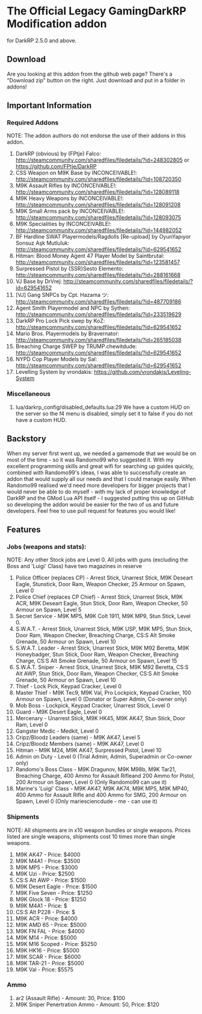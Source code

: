 The Official Legacy GamingDarkRP Modification addon
==================
for DarkRP 2.5.0 and above.

## Download
Are you looking at this addon from the github web page? There's a "Download zip" button on the right.
Just download and put in a folder in addons!

## Important Information
### Required Addons
NOTE: The addon authors do not endorse the use of their addons in this addon.
1. DarkRP (obvious) by (FPtje) Falco: http://steamcommunity.com/sharedfiles/filedetails/?id=248302805 or https://github.com/FPtje/DarkRP
2. CSS Weapon on M9K Base by INCONCEIVABLE!: http://steamcommunity.com/sharedfiles/filedetails/?id=108720350
3. M9K Assault Rifles by INCONCEIVABLE!: http://steamcommunity.com/sharedfiles/filedetails/?id=128089118
4. M9K Heavy Weapons by INCONCEIVABLE!: http://steamcommunity.com/sharedfiles/filedetails/?id=128091208
5. M9K Small Arms pack by INCONCEIVABLE!: http://steamcommunity.com/sharedfiles/filedetails/?id=128093075
6. M9K Specialities by INCONCEIVABLE!: http://steamcommunity.com/sharedfiles/filedetails/?id=144982052
7. BF Hardline SWAT Playermodels/Ragdolls [Re-upload] by OyunYapıyor Sonsuz Aşk Mutluluk: http://steamcommunity.com/sharedfiles/filedetails/?id=629541652
8. Hitman: Blood Money Agent 47 Player Model by Saintbrutal: http://steamcommunity.com/sharedfiles/filedetails/?id=123581457
9. Surpressed Pistol by {SSR}Sesto Elemento: http://steamcommunity.com/sharedfiles/filedetails/?id=288161668
10. VJ Base by DrVrej: http://steamcommunity.com/sharedfiles/filedetails/?id=629541652
11. [VJ] Gang SNPCs by Cpt. Hazama ツ: http://steamcommunity.com/sharedfiles/filedetails/?id=487709186
12. Agent Smith Playermodel and NPC by Sythen: http://steamcommunity.com/sharedfiles/filedetails/?id=233519629
13. DarkRP Pro Lock Pick swep by KoZ: http://steamcommunity.com/sharedfiles/filedetails/?id=629541652
14. Mario Bros. Playermodels by Bravernator: http://steamcommunity.com/sharedfiles/filedetails/?id=265185038
15. Breaching Charge SWEP by TRUMP.chewitdude: http://steamcommunity.com/sharedfiles/filedetails/?id=629541652
16. NYPD Cop Player Models by Sal: http://steamcommunity.com/sharedfiles/filedetails/?id=629541652
17. Levelling System by vrondakis: https://github.com/vrondakis/Leveling-System
### Miscellaneous
1. lua/darkrp_config/disabled_defaults.lua:29 We have a custom HUD on the server so the f4 menu is disabled, simply set it to false if you do not have a custom HUD.

##  Backstory
When my server first went up, we needed a gamemode that we would be on most of the time - so it was Randomo99 who suggested it.
With my excellent programming skills and great wifi for searching up guides quickly, combined with Randomo99's ideas, I was able to successfully create an addon that would supply all our needs and that I could manage easily. 
When Randomo99 realised we'd need more developers for bigger projects that I would never be able to do myself -  with my lack of proper knowledge of DarkRP and the GMod Lua API itself - I suggested putting this up on GitHub so developing the addon would be easier for the two of us and future developers. 
Feel free to use pull request for features you would like!

## Features
### Jobs (weapons and stats):
NOTE: Any other Stock jobs are Level 0. All jobs with guns (excluding the Boss and 'Luigi' Class) have two magazines in reserve
1. Police Officer (replaces CP) - Arrest Stick, Unarrest Stick, M9K Deseart Eagle, Stunstick, Door Ram, Weapon Checker, 25 Armour on Spawn, Level 0
2. Police Chief (replaces CP Chief) - Arrest Stick, Unarrest Stick, M9K ACR, M9K Deseart Eagle, Stun Stick, Door Ram, Weapon Checker, 50 Armour on Spawn, Level 5
3. Secret Service - M9K MP5, M9K Colt 1911, M9K MP9, Stun Stick, Level 0.
4. S.W.A.T. - Arrest Stick, Unarrest Stick, M9K USP, M9K MP5, Stun Stick, Door Ram, Weapon Checker, Breaching Charge, CS:S Alt Smoke Grenade, 50 Armour on Spawn, Level 10
5. S.W.A.T. Leader - Arrest Stick, Unarrest Stick, M9K M92 Beretta, M9K Honeybadger, Stun Stick, Door Ram, Weapon Checker, Breaching Charge, CS:S Alt Smoke Grenade, 50 Armour on Spawn, Level 15
6. S.W.A.T. Sniper - Arrest Stick, Unarrest Stick, M9K M92 Beretta, CS:S Alt AWP, Stun Stick, Door Ram, Weapon Checker, CS:S Alt Smoke Grenade, 50 Armour on Spawn, Level 10
7. Thief - Lock Pick, Keypad Cracker, Level 0
8. Master Thief - M9K Tec9, M9K Val, Pro Lockpick, Keypad Cracker, 100 Armour on Spawn, Level 0 (Donator or Super Admin, Co-owner only)
9. Mob Boss - Lockpick, Keypad Cracker, Unarrest Stick, Level 0
10. Guard - M9K Desert Eagle, Level 0
11. Mercenary - Unarrest Stick, M9K HK45, M9K AK47, Stun Stick, Door Ram, Level 0
12. Gangster Medic - Medkit, Level 0
13. Cripz/Bloodz Leaders (same) - M9K AK47, Level 5
14. Cripz/Bloodz Members (same) - M9K AK47, Level 0
15. Hitman - M9K M24, M9K AK47, Surpressed Pistol, Level 10
16. Admin on Duty - Level 0 (Trial Admin, Admin, Superadmin or Co-owner only)
17. Randomo's Boss Class - M9K Dragunov, M9K M98b, M9K Tar21, Breaching Charge, 400 Ammo for Assault Rifleand 200 Ammo for Pistol, 200 Armour on Spawn, Level 0 (Only Randomo99 can use it)
18. Marine's 'Luigi' Class - M9K AK47, M9K AK74, M9K MP5, M9K MP40, 400 Ammo for Assault Rifle and 400 Ammo for SMG, 200 Armour on Spawn, Level 0 (Only mariesciencdude - me - can use it)

### Shipments
NOTE: All shipments are in x10 weapon bundles or single weapons. Prices listed are single weapons, shipments cost 10 times more than single weapons.
1. M9K AK47 - Price: $4000
2. M9K M4A1 - Price: $3500
3. M9K MP5 - Price: $3000
4. M9K Uzi - Price: $2500
5. CS:S Alt AWP - Price: $1500
6. M9K Desert Eagle - Price: $1500
7. M9K Five Seven - Price: $1250
8. M9K Glock 18 - Price: $1250
9. M9K M4A1 - Price: $
10. CS:S Alt P228 - Price: $
11. M9K ACR - Price: $4000
12. M9K AMD 65 - Price: $5000
13. M9K FN FAL - Price: $4000
14. M9K M14 - Price: $5000
15. M9K M16 Scoped - Price: $5250
16. M9K HK16 - Price: $5000
17. M9K SCAR - Price: $6000
18. M9K TAR-21 - Price: $5000
19. M9K Val - Price: $5575
### Ammo
1. ar2 (Assault Rifle) - Amount: 30, Price: $100
2. M9K Sniper Penertration Ammo - Amount: 50, Price: $120